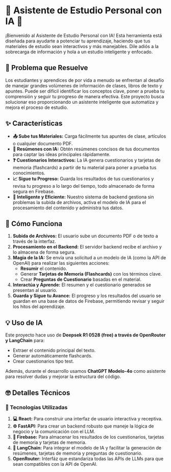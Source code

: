 # 🤖 Asistente de Estudio Personal con IA 🧠

¡Bienvenido al Asistente de Estudio Personal con IA! Esta herramienta está diseñada para ayudarte a potenciar tu aprendizaje, haciendo que tus materiales de estudio sean interactivos y más manejables. Dile adiós a la sobrecarga de información y hola a un estudio inteligente y enfocado.

## 🤔 Problema que Resuelve

Los estudiantes y aprendices de por vida a menudo se enfrentan al desafío de manejar grandes volúmenes de información de clases, libros de texto y apuntes. Puede ser difícil identificar los conceptos clave, poner a prueba tu comprensión y seguir tu progreso de manera efectiva. Este proyecto busca solucionar eso proporcionando un asistente inteligente que automatiza y mejora el proceso de estudio.

## ✨ Características

- **📤 Sube tus Materiales:** Carga fácilmente tus apuntes de clase, artículos o cualquier documento PDF.
- **📝 Resúmenes con IA:** Obtén resúmenes concisos de tus documentos para captar las ideas principales rápidamente.
- **❓ Cuestionarios Interactivos:** La IA genera cuestionarios y tarjetas de memoria (flashcards) a partir de tu material para poner a prueba tus conocimientos.
- **📈 Sigue tu Progreso:** Guarda los resultados de tus cuestionarios y revisa tu progreso a lo largo del tiempo, todo almacenado de forma segura en Firebase.
- **🧠 Inteligente y Eficiente:** Nuestro sistema de backend gestiona sin problemas la subida de archivos, activa el modelo de IA para el procesamiento del contenido y administra tus datos.

## 🚀 Cómo Funciona

1. **Subida de Archivos:** El usuario sube un documento PDF o de texto a través de la interfaz.
2. **Procesamiento en el Backend:** El servidor backend recibe el archivo y lo almacena de forma segura.
3. **Magia de la IA:** Se envía una solicitud a un modelo de IA (como la API de OpenAI) para realizar las siguientes acciones:
   - **Resumir** el contenido.
   - Generar **Tarjetas de Memoria (Flashcards)** con los términos clave.
   - Crear **Preguntas de Cuestionario** basadas en el material.
4. **Interactúa y Aprende:** El resumen y el cuestionario generados se presentan al usuario.
5. **Guarda y Sigue tu Avance:** El progreso y los resultados del usuario se guardan en una base de datos de Firebase, permitiendo revisar y seguir los hitos del aprendizaje.

## 💡 Uso de IA

Este proyecto hace uso de **Deepsek R1 0528 (free) a través de OpenRouter y LangChain** para:
- Extraer el contenido principal del texto.
- Generar automáticamente flashcards.
- Crear cuestionarios tipo test.

Además, durante el desarrollo usamos **ChatGPT Modelo-4o** como asistente para resolver dudas y mejorar la estructura del código.

## 🤓 Detalles Técnicos

### 💪 Tecnologías Utilizadas

1. **💻 React:** Para construir una interfaz de usuario interactiva y receptiva.
2. **⚙️ FastAPI:** Para crear un backend robusto que maneje la lógica de negocio y la comunicación con el LLM.
3. **📁 Firebase:** Para almacenar los resultados de los cuestionarios, tarjetas de memoria y tarjetas de memoria.
4. **🤖 LangChain:** Para integrar el modelo de IA y facilitar la generación de resúmenes, tarjetas de memoria y preguntas de cuestionario.
5. **OpenRouter:** Interfáz que estandariza todas las APIs de LLMs para que sean compatibles con la API de OpenAI.
